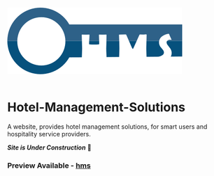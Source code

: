 ![hms-logo][logo]
<br><br>
# Hotel-Management-Solutions
A website, provides hotel management solutions, for smart users and hospitality service providers.

***Site is Under Construction*** :hotel: <br>
### **Preview Available - [hms](https://raghavgoyal12301.github.io/Hotel-Management-Solutions/)**



[logo]: https://github.com/RaghavGoyal12301/Hotel-Management-Solutions/blob/master/assets/hms-logo.png?raw=true ("HMS Logo")
